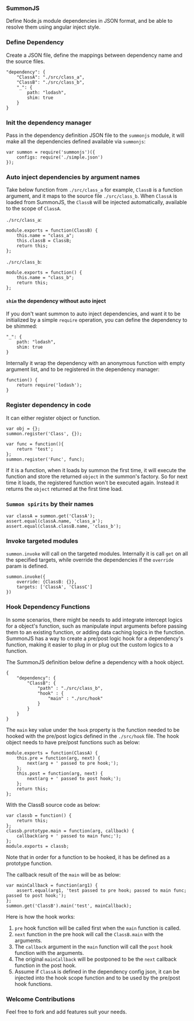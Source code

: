 ### SummonJS
Define Node.js module dependencies in JSON format, and be able to resolve them using angular inject style.

### Define Dependency
Create a JSON file, define the mappings between dependency name and the source files.
```
"dependency": {
    "ClassA": "./src/class_a",
    "ClassB": "./src/class_b",
    "_": {
        path: "lodash",
        shim: true
    }
}
```

### Init the dependency manager
Pass in the dependency definition JSON file to the `summonjs` module, it will make all the dependencies defined available via `summonjs`:

    var summon = require('summonjs')({
        configs: require('./simple.json')
    });

### Auto inject dependencies by argument names
Take below function from `./src/class_a` for example, `ClassB` is a function argument, and it maps to the source file `./src/class_b`. When `ClassA` is loaded from SummonJS, the `ClassB` will be injected automatically, available to the scope of `ClassA`.

`./src/class_a`:

    module.exports = function(ClassB) {
    	this.name = "class_a";
    	this.classB = ClassB;
    	return this;
    };

`./src/class_b`:

    module.exports = function() {
    	this.name = "class_b";
    	return this;
    };

#### `shim` the dependency without auto inject
If you don't want summon to auto inject dependencies, and want it to be initialized by a simple `require` operation, you can define the dependency to be shimmed:

    "_": {
        path: "lodash",
        shim: true
    }

Internally it wrap the dependency with an anonymous function with empty argument list, and to be registered in the dependency manager:

    function() {
        return require('lodash');
    }

### Register dependency in code
It can either register object or function.

    var obj = {};
    summon.register('Class', {});

    var func = function(){
        return 'test';
    };
    summon.register('Func', func);

If it is a function, when it loads by summon the first time, it will execute the function and store the returned `object` in the summon's factory. So for next time it loads, the registered function won't be executed again. Instead it returns the `object` returned at the first time load.

### `Summon spirits` by their names

    var classA = summon.get('ClassA');
    assert.equal(classA.name, 'class_a');
    assert.equal(classA.classB.name, 'class_b');

### Invoke targeted modules
`summon.invoke` will call on the targeted modules. Internally it is call `get` on all the specified targets, while override the dependencies if the `override` param is defined.

    summon.invoke({
        override: {ClassB: {}},
        targets: ['ClassA', 'ClassC']
    })

### Hook Dependency Functions
In some scenarios, there might be needs to add integrate intercept logics for a object's function, such as manipulate input arguments before passing them to an existing function, or adding data caching logics in the function. SummonJS has a way to create a pre/post logic hook for a dependency's function, making it easier to plug in or plug out the custom logics to a function.

The SummonJS definition below define a dependency with a hook object.

    {
    	"dependency": {
    		"ClassB": {
                "path" : "./src/class_b",
                "hook" : {
                    "main" : "./src/hook"
                }
            }
    	}
    }

The `main` key value under the `hook` property is the function needed to be hooked with the pre/post logics defined in the `./src/hook` file. The hook object needs to have pre/post functions such as below:

    module.exports = function(ClassA) {
    	this.pre = function(arg, next) {
            next(arg + ' passed to pre hook;');
        };
        this.post = function(arg, next) {
            next(arg + ' passed to post hook;');
        };
    	return this;
    };

With the ClassB source code as below:

    var classb = function() {
    	return this;
    };
    classb.prototype.main = function(arg, callback) {
    	callback(arg + ' passed to main func;');
    };
    module.exports = classb;

Note that in order for a function to be hooked, it has be defined as a prototype function.

The callback result of the `main` will be as below:

    var mainCallback = function(arg1) {
        assert.equal(arg1, 'test passed to pre hook; passed to main func; passed to post hook;');
    };
    summon.get('ClassB').main('test', mainCallback);

Here is how the hook works:
1. `pre` hook function will be called first when the `main` function is called.
2. `next` function in the pre hook will call the `ClassB.main` with the arguments.
3. The `callback` argument in the `main` function will call the `post` hook function with the arguments.
4. The original `mainCallback` will be postponed to be the `next` callback function in the post hook.
5. Assume if `ClassA` is defined in the dependency config json, it can be injected into the hook scope function and to be used by the pre/post hook functions.

### Welcome Contributions
Feel free to fork and add features suit your needs.

